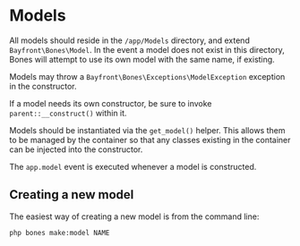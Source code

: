 # Models

All models should reside in the `/app/Models` directory, and extend `Bayfront\Bones\Model`.
In the event a model does not exist in this directory, Bones will attempt to use its own model with the same name, if existing.

Models may throw a `Bayfront\Bones\Exceptions\ModelException` exception in the constructor.

If a model needs its own constructor, be sure to invoke `parent::__construct()` within it.

Models should be instantiated via the `get_model()` helper.
This allows them to be managed by the container so that any classes existing in the container
can be injected into the constructor.

The `app.model` event is executed whenever a model is constructed.

## Creating a new model

The easiest way of creating a new model is from the command line:

```
php bones make:model NAME
```